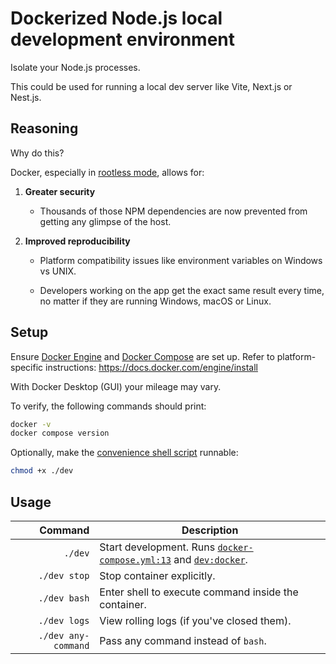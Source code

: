 # Dockerized Node.js local development environment

Isolate your Node.js processes.

This could be used for running a local dev server like Vite, Next.js or Nest.js.

## Reasoning

Why do this?

Docker, especially in [rootless mode](https://docs.docker.com/engine/security/rootless/), allows for:

1. **Greater security**
   - Thousands of those NPM dependencies are now prevented from getting any glimpse of the host.

2. **Improved reproducibility**
   - Platform compatibility issues like environment variables on Windows vs UNIX.

   - Developers working on the app get the exact same result every time, no matter if they are running Windows, macOS or Linux.


## Setup

Ensure [Docker Engine](https://docs.docker.com/engine/) and [Docker Compose](https://docs.docker.com/compose/) are set up. Refer to platform-specific instructions: https://docs.docker.com/engine/install

With Docker Desktop (GUI) your mileage may vary.

To verify, the following commands should print:

```sh
docker -v
docker compose version
```

Optionally, make the [convenience shell script](./dev "Acts as a docker compose shortcut so we don't have to type long commands every time") runnable:

```sh
chmod +x ./dev
```

## Usage

| Command | Description |
| ---: | --- |
| `./dev`               | Start development. Runs [`docker-compose.yml:13`](docker-compose.yml#L13) and [`dev:docker`](package.json#L7). |
| `./dev stop`          | Stop container explicitly. |
| `./dev bash`          | Enter shell to execute command inside the container. |
| `./dev logs`          | View rolling logs (if you've closed them). |
| `./dev any-command`   | Pass any command instead of `bash`. |

